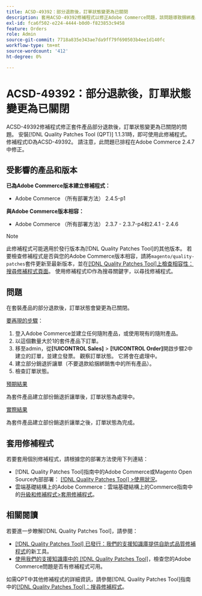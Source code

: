 ```yaml
---
title: ACSD-49392：部分退款後，訂單狀態變更為已關閉
description: 套用ACSD-49392修補程式以修正Adobe Commerce問題，該問題導致捆綁產品的部分退款後，訂單狀態變更為已關閉。
exl-id: fca6f502-e224-4444-b0d0-f823853c9458
feature: Orders
role: Admin
source-git-commit: 7718a835e343ae7da9ff79f690503b4ee1d140fc
workflow-type: tm+mt
source-wordcount: '412'
ht-degree: 0%

---
```


# ACSD-49392：部分退款後，訂單狀態變更為已關閉

ACSD-49392修補程式修正套件產品部分退款後，訂單狀態變更為已關閉的問題。 安裝[!DNL Quality Patches Tool (QPT)] 1.1.31時，即可使用此修補程式。 修補程式ID為ACSD-49392。 請注意，此問題已排程在Adobe Commerce 2.4.7中修正。

## 受影響的產品和版本

**已為Adobe Commerce版本建立修補程式：**

* Adobe Commerce （所有部署方法） 2.4.5-p1

**與Adobe Commerce版本相容：**

* Adobe Commerce （所有部署方法） 2.3.7 - 2.3.7-p4和2.4.1 - 2.4.6

>[!NOTE]
>
>此修補程式可能適用於發行版本為[!DNL Quality Patches Tool]的其他版本。 若要檢查修補程式是否與您的Adobe Commerce版本相容，請將`magento/quality-patches`套件更新至最新版本，並在[[!DNL Quality Patches Tool]上檢查相容性：搜尋修補程式頁面](https://experienceleague.adobe.com/tools/commerce-quality-patches/index.html)。 使用修補程式ID作為搜尋關鍵字，以尋找修補程式。

## 問題

在套裝產品的部分退款後，訂單狀態會變更為已關閉。

<u>要再現的步驟</u>：

1. 登入Adobe Commerce並建立任何隨附產品，或使用現有的隨附產品。
1. 以這個數量大於1的套件產品下訂單。
1. 移至admin，從&#x200B;**[!UICONTROL Sales]** > **[!UICONTROL Order]**&#x200B;開啟步驟2中建立的訂單，並建立發票。 觀察訂單狀態。 它將會在處理中。
1. 建立部分銷退折讓單（不要退款給捆綁銷售中的所有產品）。
1. 檢查訂單狀態。

<u>預期結果</u>

為套件產品建立部份銷退折讓單後，訂單狀態為處理中。

<u>實際結果</u>

為套件產品建立部份銷退折讓單之後，訂單狀態為完成。

## 套用修補程式

若要套用個別修補程式，請根據您的部署方法使用下列連結：

* [!DNL Quality Patches Tool]指南中的Adobe Commerce或Magento Open Source內部部署： [[!DNL Quality Patches Tool] >使用狀況](https://experienceleague.adobe.com/docs/commerce-operations/tools/quality-patches-tool/usage.html)。
* 雲端基礎結構上的Adobe Commerce：雲端基礎結構上的Commerce指南中的[升級和修補程式>套用修補程式](https://experienceleague.adobe.com/docs/commerce-cloud-service/user-guide/develop/upgrade/apply-patches.html)。

## 相關閱讀

若要進一步瞭解[!DNL Quality Patches Tool]，請參閱：

* [[!DNL Quality Patches Tool] 已發行：我們的支援知識庫提供自助式品質修補程式](/help/announcements/adobe-commerce-announcements/magento-quality-patches-released-new-tool-to-self-serve-quality-patches.md)的新工具。
* [使用我們的支援知識庫中的 [!DNL Quality Patches Tool]](/help/support-tools/patches-available-in-qpt-tool/check-patch-for-magento-issue-with-magento-quality-patches.md)，檢查您的Adobe Commerce問題是否有修補程式可用。

如需QPT中其他修補程式的詳細資訊，請參閱[!DNL Quality Patches Tool]指南中的[[!DNL Quality Patches Tool]：搜尋修補程式](https://experienceleague.adobe.com/tools/commerce-quality-patches/index.html)。
